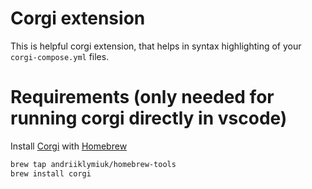 # Corgi extension

This is helpful corgi extension, that helps in syntax highlighting of your `corgi-compose.yml` files.

# Requirements (only needed for running corgi directly in vscode)

Install [Corgi](https://github.com/Andriiklymiuk/corgi) with [Homebrew](https://brew.sh)

```bash
brew tap andriiklymiuk/homebrew-tools
brew install corgi
```
